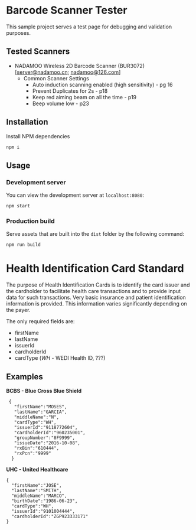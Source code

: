 # Barcode Scanner Tester

This sample project serves a test page for debugging and validation purposes.

## Tested Scanners
* NADAMOO Wireless 2D Barcode Scanner (BUR3072) [server@nadamoo.cn; nadamoo@126.com]
  * Common Scanner Settings
    * Auto induction scanning enabled (high sensitivity) - pg 16
    * Prevent Duplicates for 2s - p18
    * Keep red aiming beam on all the time - p19
    * Beep volume low - p23

## Installation

Install NPM dependencies

```bash
npm i
```

## Usage

### Development server

You can view the development server at `localhost:8080`:

```bash
npm start
```

### Production build

Serve assets that are built into the `dist` folder by the following command:

```bash
npm run build
```

# Health Identification Card Standard

The purpose of Health Identification Cards is to identify the card issuer and the cardholder to facilitate health care transactions and to provide input data for such transactions.  Very basic insurance and patient identification information is provided.  This information varies significantly depending on the payer.

The only required fields are:

  * firstName
  * lastName
  * issuerId
  * cardholderId
  * cardType (_WH_ - WEDI Health ID, ???)
## Examples

**BCBS - Blue Cross Blue Shield**

```
 {
   "firstName":"MOSES",
   "lastName":"GARCIA",
   "middleName":"N",
   "cardType":"WH",
   "issuerId":"9118772604",
   "cardholderId":"960235001",
   "groupNumber":"8F9999",
   "issueDate":"2016-10-08",
   "rxBin":"610444",
   "rxPcn":"9999"
  }
```

**UHC - United Healthcare**
```
{
  "firstName":"JOSE",
  "lastName":"SMITH",
  "middleName":"MARCO",
  "birthDate":"1986-06-23",
  "cardType":"WH",
  "issuerId":"9101004444",
  "cardholderId":"ZGP923333171"
}
```
